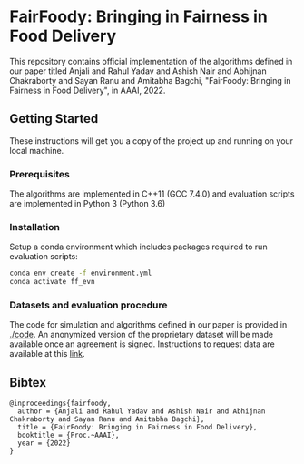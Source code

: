 # FairFoody: Bringing in Fairness in Food Delivery

This repository contains official implementation of the algorithms defined in our paper titled Anjali and Rahul Yadav and Ashish Nair and Abhijnan Chakraborty and Sayan Ranu and Amitabha Bagchi, "FairFoody: Bringing in Fairness in Food Delivery", in AAAI, 2022.

## Getting Started

These instructions will get you a copy of the project up and running on your local machine.

### Prerequisites

The algorithms are implemented in C++11 (GCC 7.4.0) and evaluation scripts are implemented in Python 3 (Python 3.6)

### Installation

Setup a conda environment which includes packages required to run evaluation scripts:

```bash
conda env create -f environment.yml
conda activate ff_evn
```

### Datasets and evaluation procedure
The code for simulation and algorithms defined in our paper is provided in [./code](https://github.com/idea-iitd/fairfoody/tree/main/code). An anonymized version of the proprietary dataset will be made available once an agreement is signed. Instructions to request data are available at this [link](https://www.cse.iitd.ac.in/~sayan/files/foodmatch.txt).


## Bibtex

```
@inproceedings{fairfoody,
  author = {Anjali and Rahul Yadav and Ashish Nair and Abhijnan Chakraborty and Sayan Ranu and Amitabha Bagchi},
  title = {FairFoody: Bringing in Fairness in Food Delivery},
  booktitle = {Proc.~AAAI},
  year = {2022}
}
```
